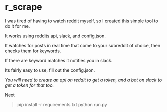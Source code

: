 r_scrape
======

I was tired of having to watch reddit myself, so I created this simple tool to do it for me. 

It works using reddits api, slack, and config.json.

It watches for posts in real time that come to your subreddit of choice, then checks them for keywords.

If there are keyword matches it notifies you in slack. 

Its fairly easy to use, fill out the config.json.

_You will need to create an api on reddit to get a token, and a bot on slack to get a token for that too._

Next 

> pip install -r requirements.txt
> python run.py
